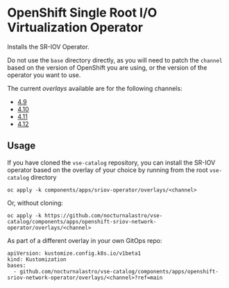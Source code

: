 # OpenShift Single Root I/O Virtualization Operator

Installs the SR-IOV Operator.

Do not use the `base` directory directly, as you will need to patch the `channel` based on the version of OpenShift you are using, or the version of the operator you want to use.

The current *overlays* available are for the following channels:
* [4.9](overlays/4.9)
* [4.10](overlays/4.10)
* [4.11](overlays/4.11)
* [4.12](overlays/4.12)

## Usage

If you have cloned the `vse-catalog` repository, you can install the SR-IOV operator based on the overlay of your choice by running from the root `vse-catalog` directory

```
oc apply -k components/apps/sriov-operator/overlays/<channel>
```

Or, without cloning:

```
oc apply -k https://github.com/nocturnalastro/vse-catalog/components/apps/openshift-sriov-network-operator/overlays/<channel>
```

As part of a different overlay in your own GitOps repo:

```
apiVersion: kustomize.config.k8s.io/v1beta1
kind: Kustomization
bases:
  - github.com/nocturnalastro/vse-catalog/components/apps/openshift-sriov-network-operator/overlays/<channel>?ref=main
```
